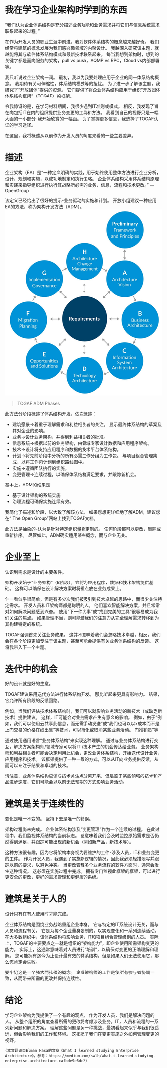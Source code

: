 # 我在学习企业架构时学到的东西

“我们认为企业体系结构是充分描述业务功能和业务需求并将它们与信息系统需求联系起来的过程。”

在作为开发人员的职业生涯中前进，我对软件体系结构的概念越来越好奇。 我们经常将建筑的概念发展为我们感兴趣领域的内聚设计。 我越深入研究该主题，就越能将其与软件体系结构模式和最新技术联系起来。 每当我想到架构时，想到的关键字都是面向服务的架构，pull vs push，AQMP vs RPC，Cloud vs内部部署等。

我只听说过企业架构一词。 最初，我以为我要处理应用于企业的同一体系结构概念。 我期待有关可伸缩性，体系结构模式等的担忧。 为了进一步了解该主题，我研究了“开放团体”提供的资源。 它们提供了将企业体系结构应用于组织“开放团体体系结构框架”（TOGAF）的框架。

令我惊讶的是，在学习材料期间，我很少遇到IT准则或模式。 相反，我发现了旨在向包括IT在内的组织提供业务变更的工具和方法。 我看到自己的视野只是一幅大画的一小部分-我开始欣赏的一幅画。 为了掌握更多信息，我选择了TOGAF认证的学习途径。

在这里，我将概述从以前作为开发人员的角度来看的一些主要差异。
# 描述

企业架构（EA）是“一种定义明确的实践，用于始终使用整体方法进行企业分析，设计，规划和实施，以成功地制定和执行策略。 企业体系结构采用体系结构原理和实践来指导组织进行执行其战略所必需的业务，信息，流程和技术更改。” — OpenGroup

该定义已经给出了很好的提示-业务驱动的实施和计划。 开放小组建议一种应用EA的方法，称为架构开发方法（ADM）。
![TOGAF ADM Phases](0*wOMgLvFAU4q9N4SM.jpg)
> TOGAF ADM Phases


此方法分阶段概述了体系结构开发，依次概述：
+ 建筑愿景->着重于理解需求和利益相关者的关注。 显示最终体系结构的草案及其对企业的影响。
+ 业务->设计业务架构，并得到利益相关者的批准。
+ 信息系统->根据以前的业务架构，由领域专家设计数据和应用程序架构。
+ 技术->设计将支持应用程序和数据的技术平台体系结构。
+ 计划->将先前阶段中分析的所有必需工作分组为工作包。 与项目组合管理集成，以将工作包计划到组织路线图中。
+ 实施->遵循团队执行的实施。
+ 变更管理->连续过程，以确保体系结构满足要求，并跟踪新机会。

基本上，ADM的结果是
+ 基于设计架构的系统实施
+ 治理流程可确保实施连续有效。

我简化了描述和阶段，以大致了解该方法。 如果您想更详细地了解ADM，建议您在“ The Open Group”网站上找到TOGAF文档。

此方法是抽象的-认为是针对特定组织量身定制的。 任何阶段都可以更改，删除或重新排序。 尽管如此，ADM确实适用某些概念，而与企业无关。
# 企业至上

认识到需求是设计的主要条件。

架构开发始于“业务架构”（B阶段），它将为应用程序，数据和技术架构提供基础。 这样可以确保在设计解决方案时将重点放在业务成果上。

乍一看似乎很简单，但是有多少次我们被吸引到技术卓越的思路中，而很少关注特定需求。 开发人员和IT架构师都是聪明的人。 他们喜欢智能解决方案，并且常常对如何解决问题感到兴奋。 使用“下一件大事”或“找到完美的工具”很容易成为我们关注的焦点。 如果管理不当，则可能使我们的注意力从完全理解需求转移到为其构建特定的系统。

TOGAF强调首先关注业务成果。 这并不意味着我们会忽略技术卓越，相反，我们会在各个阶段更加专注于该主题，甚至可能会提供有关业务体系结构的反馈。 这将我带入下一个主题。
# 迭代中的机会

好的设计就是好的生意。

TOGAF建议采用迭代方法进行体系结构开发。 那比听起来更具有影响力。 结果，它允许所有阶段的反馈回路。

例如，当我们评估技术体系结构时，我们可以就影响业务活动的新技术（或缺乏新技术）提供建议。 这样，IT可能会对业务需求产生有意义的影响。 例如，由于“例如，我们可以使用云共享此信息，而无需手动发送”或“我们也可以以x成本而不是上门交易的价格在线出售”等技术，可以简化或取消某些业务活动。 门推销员”等

通过使用通用语言“业务体系结构”来实现这种理解。 通过与业务体系结构进行交互，解决方案架构师/领域专家可以将IT /技术产生的机会传达给业务。 业务架构师和利益相关者可能会决定利用此机会，更改业务体系结构，开始迭代设计业务，应用程序和技术。 该框架提供了一种一致的方式，可以从IT向业务提供反馈，从而可以专注于结果和卓越的技术。

请注意，业务体系结构应该与技术关注点分离开来，但是鉴于某些领域的技术和产品进步速度，它们可能会以以前无法预期的方式影响业务活动。
# 建筑是关于连续性的

变化是唯一不变的。 坚持下去是唯一的错误。

架构过程尚未完成。 企业体系结构涉及“变更管理”作为一个连续的过程。 在此过程中，我们监视体系结构的当前状态。 这意味着我们会及时监控原始需求是否仍然得到满足，并跟踪可能出现的新机会（例如新产品，新技术等）。

这种方法很有趣，因为它将架构本身视为要维护的工件-涉及人员，IT和业务变更的工件。 作为开发人员，我遇到了实施新逻辑的情况，因此我必须轻描淡写并跟踪以前的要求，以避免冲突。 当更改管理多个业务流程的软件方面时，通常会发生这种情况。 这必须在实施过程中完成。 拥有专门监视此框架的框架，可以进行更安全的更改，更好的需求管理和更健康的系统。
# 建筑是关于人的

设计只有在有人使用时才能完成。

企业体系结构是围绕业务战略重组企业本身。 它与特定的IT系统设计无关，而与人员和流程有关。 它是为每个企业量身定制的，以实现变化和一系列连续活动。 在大多数组织中，该体系结构将影响业务，IT和项目组合管理级别的人员。 实际上，TOGAF的主要要点之一就是组织的“架构能力”，即企业使用所需架构变更的能力。 实际上，这通常意味着对人员进行“培训”，以确保对变更的正确理解和理解。 您可能拥有迄今为止设计最有效的体系结构，但是如果人们无法使用它，那么您肯定会失败。

要牢记这是一个强大而扎根的概念。 企业架构师的工作是使所有参与者协调一致，从而带来所需的更改并保持连续性。
# 结论

学习企业架构为我提供了一个有趣的观点。 作为开发人员，我们是解决问题的人。 从整个组织的角度查看所需的更改将考虑涉及业务，IT，人员和流程的一系列新问题和解决方案。 理解这些问题是另一种挑战，最初看起来似乎与我们很遥远，但会影响我们的工作和环境。 这拓宽了我们在变更实施之外如何管理变更的视野。
```
(本文翻译自Elman Hasa的文章《What I learned studying Enterprise Architecture》，参考：https://medium.com/swlh/what-i-learned-studying-enterprise-architecture-cafbde9e6dc2)
```
